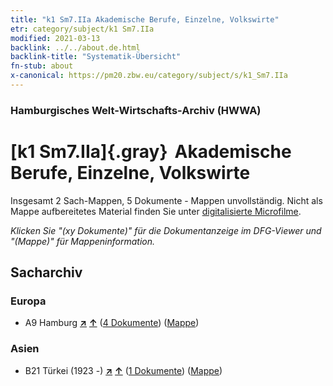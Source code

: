 ```yaml
---
title: "k1 Sm7.IIa Akademische Berufe, Einzelne, Volkswirte"
etr: category/subject/k1 Sm7.IIa
modified: 2021-03-13
backlink: ../../about.de.html
backlink-title: "Systematik-Übersicht"
fn-stub: about
x-canonical: https://pm20.zbw.eu/category/subject/s/k1_Sm7.IIa
---
```


### Hamburgisches Welt-Wirtschafts-Archiv (HWWA)
# [k1 Sm7.IIa]{.gray}&#8201; Akademische Berufe, Einzelne, Volkswirte&#160; 




Insgesamt 2 Sach-Mappen, 5 Dokumente - Mappen unvollständig.
Nicht als Mappe aufbereitetes Material finden Sie unter [digitalisierte Microfilme](/film/h1_sh.de.html).

_Klicken Sie "(xy Dokumente)" für die Dokumentanzeige im DFG-Viewer und "(Mappe)" für Mappeninformation._

## Sacharchiv




### Europa

- A9 Hamburg [**&nearr;**](../../../geo/i/140905/about.de.html "Hamburg (alle Mappen)") [**&uarr;**](../../../geo/about.de.html#A9 "Ländersystematik") (<a href="https://pm20.zbw.eu/dfgview/sh/140905,144728" title="über: Hamburg : Akademische Berufe, Einzelne, Volkswirte" target="_blank">4 Dokumente</a>) ([Mappe](../../../../folder/sh/1409xx/140905/1447xx/144728/about.de.html))

### Asien

- B21 Türkei (1923 -) [**&nearr;**](../../../geo/i/141111/about.de.html "Türkei (1923 -) (alle Mappen)") [**&uarr;**](../../../geo/about.de.html#B21 "Ländersystematik") (<a href="https://pm20.zbw.eu/dfgview/sh/141111,144728" title="über: Türkei (1923 -) : Akademische Berufe, Einzelne, Volkswirte" target="_blank">1 Dokumente</a>) ([Mappe](../../../../folder/sh/1411xx/141111/1447xx/144728/about.de.html))



